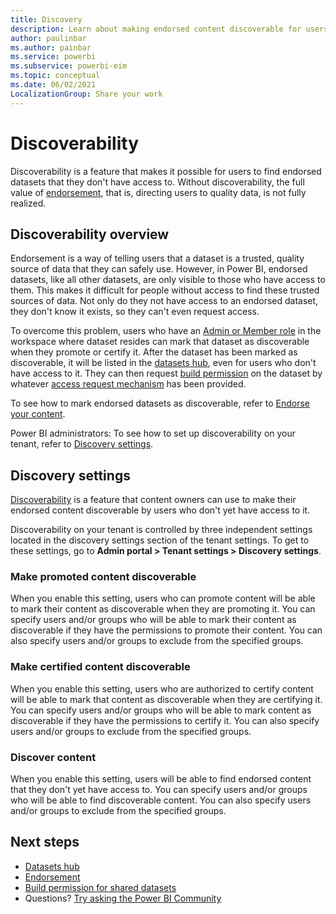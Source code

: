 ```yaml
---
title: Discovery
description: Learn about making endorsed content discoverable for users without access to it
author: paulinbar
ms.author: painbar
ms.service: powerbi
ms.subservice: powerbi-eim
ms.topic: conceptual
ms.date: 06/02/2021
LocalizationGroup: Share your work
---
```

# Discoverability

Discoverability is a feature that makes it possible for users to find endorsed datasets that they don't have access to. Without discoverability, the full value of [endorsement](service-endorsement-overview.md), that is, directing users to quality data, is not fully realized.

## Discoverability overview

Endorsement is a way of telling users that a dataset is a trusted, quality source of data that they can safely use. However, in Power BI, endorsed datasets, like all other datasets, are only visible to those who have access to them. This makes it difficult for people without access to find these trusted sources of data. Not only do they not have access to an endorsed dataset, they don't know it exists, so they can't even request access.

To overcome this problem, users who have an [Admin or Member role](service-new-workspaces.md#roles-in-the-new-workspaces) in the workspace where dataset resides can mark that dataset as discoverable when they promote or certify it. After the dataset has been marked as discoverable, it will be listed in the [datasets hub](../connect-data/service-datasets-hub.md), even for users who don't have access to it. They can then request [build permission](../connect-data/service-datasets-build-permissions.md) on the dataset by whatever [access request mechanism](../connect-data/service-datasets-build-permissions.md#configure-how-users-request-build-permission) has been provided.

To see how to mark endorsed datasets as discoverable, refer to [Endorse your content](collaborate-share/service-endorse-content.md).

Power BI administrators: To see how to set up discoverability on your tenant, refer to [Discovery settings](../admin/service-admin-portal.md#discovery-settings).

## Discovery settings

[Discoverability](../collaborate-share/service-discovery.md) is a feature that content owners can use to make their endorsed content discoverable by users who don't yet have access to it.

Discoverability on your tenant is controlled by three independent settings located in the discovery settings section of the tenant settings. To get to these settings, go to **Admin portal > Tenant settings > Discovery settings**.

### Make promoted content discoverable

When you enable this setting, users who can promote content will be able to mark their content as discoverable when they are promoting it. You can specify users and/or groups who will be able to mark their content as discoverable if they have the permissions to promote their content. You can also specify users and/or groups to exclude from the specified groups. 

### Make certified content discoverable

When you enable this setting, users who are authorized to certify content will be able to mark that content as discoverable when they are certifying it. You can specify users and/or groups who will be able to mark content as discoverable if they have the permissions to certify it. You can also specify users and/or groups to exclude from the specified groups. 

### Discover content

When you enable this setting, users will be able to find endorsed content that they don't yet have access to. You can specify users and/or groups who will be able to find discoverable content. You can also specify users and/or groups to exclude from the specified groups.

## Next steps
* [Datasets hub](../connect-data/service-datasets-hub.md)
* [Endorsement](service-endorsement-overview.md)
* [Build permission for shared datasets](../connect-data/service-datasets-build-permissions.md)
* Questions? [Try asking the Power BI Community](https://community.powerbi.com/)